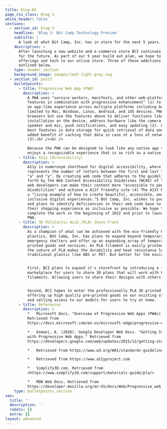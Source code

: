 ```yaml
---
title: blog-03
page_css_class: Blog 3
white_header: false
sections:
  - section_id: blog-3
    headline: 'Blog 3: Büt Camp Technology Preview'
    subtitle: |
      A look at what Büt Camp, Inc. has in store for the next 5 years.
    description: >
      After launching a new website and e-commerce store BCI continues to plan
      for the future. As part of our 5 year build out plan, we hope to bring new
      offerings and tech to our online store. Three of these additions are
      outlined below.
    type: header_section
    background_image: images/leaf-light-grey.svg
  - section_id: post3
    bulletpoints:
      - title: Progressive Web App (PWA)
        description: >
          A PWA uses "service workers, manifests, and other web-platform
          features in combination with progressive enhancement" (1) to achieve
          an app-like experience across multiple platforms including but not
          limited to Mac, Windows, Linux, Android, and iOS devices. PWAs run in
          browsers but use the features above to deliver functions like
          installation on the device, address hardware like the camera or
          speaker and mic, push notifications, and easy updating (2). One of the
          best features is data storage for quick retrieval of data and the
          added benefit of caching that data in case of a loss of network signal
          (3).<br /><br />

          Because the PWA can be designed to look like any native app the user
          enjoys a recognizable experience that is as rich as a native app.
      - title: A11y (Accessibility)
        description: >
          A11y is numeronym shorthand for digital accessibility, where the "11"
          represents the number of letters between the first and last letters
          "a" and "y". By creating web code that adheres to the guidelines set
          forth by the Web Content Accessibility Guidelines (WCAG) of the W3C
          web developers can make their content more "accessible to people with
          disabilities" and achieve a A11Y friendly site (4) The A11Y Project is
          a "living example of how to create beautiful, accessible, and
          inclusive digital experiences."5 Büt Camp, Inc. wishes to participate
          and plans to identify deficiencies in their web code base to make
          their shopping experience as inclusive as possible. We hope to
          complete the work in the beginning of 2022 and prior to launching a
          PWA.
      - title: 3D Polylactic Acid (PLA) Store Front
        description: >
          As a champion of what can be achieved with the eco-friendly PLA
          plastics, Büt Camp, Inc. has plans to expand beyond temporary
          emergency shelters and offer up an expanding array of temporary PLA 3D
          printed goods and services. As PLA filament is easily printed with,
          the nature of PLA makes the durability and heat resistance less than a
          traditional plastic like ABS or PET. But better for the environment.<br />


          First, BCI plans to expand it's storefront by introducing a free
          marketplace for users to share 3D plans that will work with PLA
          filaments. Allowing users to share their designs with others.<br />


          Second, BCI hopes to enter the professionally PLA 3D printed space by
          offering up high quality pre-printed goods on our existing store front
          and selling access to our models for users to try at home.
      - title: References
        description: >
          *   Microsoft Docs. "Overview of Progressive Web Apps (PWAs)."
          Retrieved from 
          https://docs.microsoft.com/en-us/microsoft-edge/progressive-web-apps-chromium/

          *   Osmani, A. (2020). Google Developer Web Docs. "Getting Started
          with Progressive Web Apps." Retrieved from
          https://developers.google.com/web/updates/2015/12/getting-started-pwa

          *   Retrieved from https://www.w3.org/WAI/standards-guidelines/wcag/

          *   Retrieved from https://www.a11yproject.com

          *   Simplify3D.com. Retrieved from 
          <https://www.simplify3d.com/support/materials-guide/pla/>

          *   MDN Web Docs. Retrieved from
          https://developer.mozilla.org/en-US/docs/Web/Progressive_web_apps
    type: bulletpoints_section
seo:
  title: ''
  description: ''
  robots: []
  extra: []
layout: advanced
---
```

